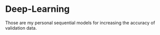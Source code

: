 # Deep-Learning

Those are my personal sequential models for increasing the accuracy of validation data.

